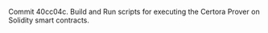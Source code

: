 Commit 40cc04c.                    Build and Run scripts for executing the Certora Prover on Solidity smart contracts.